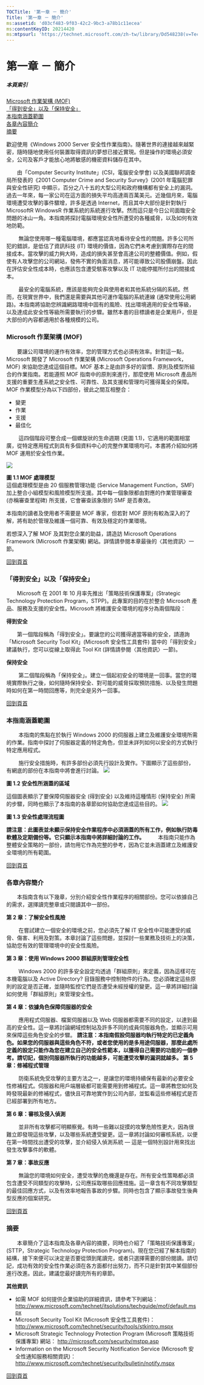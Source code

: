 ```yaml
---
TOCTitle: '第一章 － 簡介'
Title: '第一章 － 簡介'
ms:assetid: 'd03cf483-9f03-42c2-9bc3-a78b1c11ecea'
ms:contentKeyID: 20214420
ms:mtpsurl: 'https://technet.microsoft.com/zh-tw/library/Dd548238(v=TechNet.10)'
---
```


第一章 － 簡介
==============

##### 本頁索引

[](#sa)[Microsoft 作業架構 (MOF)](#sa)  
[](#sb)[「得到安全」以及「保持安全」](#sb)  
[](#sc)[本指南涵蓋範圍](#sc)  
[](#sd)[各章內容簡介](#sd)  
[](#se)[摘要](#se)  

歡迎使用《Windows 2000 Server 安全性作業指南》。隨著世界的連接越來越緊密，隨時隨地使用任何裝置取得資訊的夢想已接近實現。但是操作的環境必須安全，公司及客戶才能放心地將敏感的機密資料儲存在其中。

　　由「Computer Security Institute」(CSI，電腦安全學會) 以及美國聯邦調查局所發表的《2001 Computer Crime and Security Survey》(2001 年電腦犯罪與安全性研究) 中顯示，百分之八十五的大型公司和政府機構都有安全上的漏洞。過去一年來，每一家公司在這方面的損失平均高達兩百萬美元。近幾個月來，電腦環境遭受攻擊的事件驟增，許多是透過 Internet，而且其中大部份是針對執行MicrosoftR WindowsR 作業系統的系統進行攻擊。然而這只是今日公司面臨安全問題的冰山一角。本指南將探討電腦環境安全性所遭受的各種威脅，以及如何有效地防範。

　　 無論您使用哪一種電腦環境，都應當認真地看待安全性的問題。許多公司所犯的錯誤，是低估了資訊科技 (IT) 環境的價值，因為它們未考慮到實際存在的間接成本。當攻擊的威力夠大時，造成的損失甚至會高達公司的整體價值。例如，假使有人攻擊您的公司網站，發佈不實的負面消息，將可能導致公司股價崩盤。因此在評估安全性成本時，也應該包含遭受駭客攻擊以及 IT 功能停擺所付出的間接成本。

　　 最安全的電腦系統，應該是能夠完全與使用者和其他系統分隔的系統。然而，在現實世界中，我們還是需要與其他可運作電腦的系統連線 (通常使用公用網路)。本指南將協助您辨識網路環境中固有的風險、找出環境適用的安全性等級，以及達成此安全性等級所需要執行的步驟。雖然本書的目標讀者是企業用戶，但是大部份的內容都適用於各種規模的公司。

### Microsoft 作業架構 (MOF)

　　要讓公司環境的運作有效率，您的管理方式也必須有效率。針對這一點，Microsoft 開發了 Microsoft 作業架構 (Microsoft Operations Framework，MOF) 來協助您達成這個目標。MOF 基本上是由許多好的習慣、原則及模型所組合的作業指南。若能遵照 MOF 指南中的原則來進行，那麼使用 Microsoft 產品所支援的重要生產系統之安全性、可靠性、及其支援和管理均可獲得萬全的保障。
MOF 作業模型分為以下四部份，彼此之間互相整合：

-   變更
-   作業
-   支援
-   最佳化

　　 這四個階段可整合成一個螺旋狀的生命週期 (見圖 1.1)，它適用的範圍相當廣，從特定應用程式到具有多個資料中心的完整作業環境均可。本書將介紹如何將 MOF 運用於安全性作業。

![](images/Dd548238.ch01-1(zh-tw,TechNet.10).jpg)

**圖 1.1 MOF 處理模型**  
   這個處理模型是由 20 個服務管理功能 (Service Management Function，SMF) 加上整合小組模型和風險模型所支援。其中每一個象限都由對應的作業管理審查 (亦稱審查里程碑) 所支援，它會審查該象限的 SMF 是否奏效。

   本指南的讀者及使用者不需要是 MOF 專家，但若對 MOF 原則有較為深入的了解，將有助於管理及維護一個可靠、有效及穩定的作業環境。

   若想深入了解 MOF 及其對您企業的助益，請造訪 Microsoft Operations Framework (Microsoft 作業架構) 網站。詳情請參閱本章最後的〈其他資訊〉一節。

[](#mainsection)[回到頁首](#mainsection)

### 「得到安全」以及「保持安全」

　　Microsoft 在 2001 年 10 月率先推出「策略技術保護專案」(Strategic Technology Protection Program，STPP)。此專案的目的在於整合 Microsoft 產品、服務及支援的安全性。Microsoft 將維護安全環境的程序分為兩個階段：

**得到安全**

　　第一個階段稱為「得到安全」。要讓您的公司獲得適當等級的安全，請遵詢「Microsoft Security Tool Kit」(Microsoft 安全性工具套件) 當中的「得到安全」建議執行，您可以從線上取得此 Tool Kit (詳情請參閱〈其他資訊〉一節)。

**保持安全**

　　 第二個階段稱為「保持安全」。建立一個起初安全的環境是一回事。當您的環境實際執行之後，如何隨時保持安全、對可能的威脅採取預防措施、以及發生問題時如何在第一時間回應等，則完全是另外一回事。

[](#mainsection)[回到頁首](#mainsection)

### 本指南涵蓋範圍

　　 本指南的焦點在於執行 Windows 2000 的伺服器上建立及維護安全環境所需的作業。指南中探討了伺服器定義的特定角色，但並未詳列如何以安全的方式執行特定應用程式。

　　 施行安全措施時，有許多部份必須先行設計及實作。下圖顯示了這些部份，有網底的部份在本指南中將會進行討論。
![](images/Dd548238.ch01-2(zh-tw,TechNet.10).gif)

**圖 1.2 安全性所涵蓋的區域**

這個圖表顯示了要保障伺服器安全 (得到安全) 以及維持這種情形 (保持安全) 所需的步驟，同時也顯示了本指南的各章節如何協助您達成這些目的。
[![](images/Dd548238.ch01-3(zh-tw,TechNet.10).gif)](https://technet.microsoft.com/zh-tw/dd548238.ch01-3(zh-tw,technet.10).gif)

**圖 1.3 安全性處理流程圖**

**請注意：此圖表並未顯示保持安全作業程序中必須涵蓋的所有工作，例如執行防毒軟體及定期備份等。它只顯示本指南中將詳細討論的工作。**
　　 本指南只能作為整體安全策略的一部份，請勿用它作為完整的參考，因為它並未涵蓋建立及維護安全環境的所有範圍。

[](#mainsection)[回到頁首](#mainsection)

### 各章內容簡介

　　本指南含有以下幾章，分別介紹安全性作業程序的相關部份。您可以依據自己的需求，選擇讀完整章或只閱讀其中一部份。

**第 2 章：了解安全性風險**

　　 在嘗試建立一個安全的環境之前，您必須先了解 IT 安全性中可能遭受的威脅、傷害、利用及對策。本章討論了這些問題，並探討一些業務及技術上的決策，協助您有效的管理環境中的安全性風險。

**第 3 章：使用 Windows 2000 群組原則管理安全性**

　　 Windows 2000 的許多安全設定均透過「群組原則」來定義，因為這樣可在本機電腦以及 Active Directory? 目錄服務中控制物件的行為。您必須確定這些原則的設定是否正確，並隨時監控它們是否遭受未經授權的變更。這一章將詳細討論如何使用「群組原則」來管理安全性。

**第 4 章：依據角色保障伺服器的安全**

　　 應用程式伺服器、檔案伺服器以及 Web 伺服器都需要不同的設定，以達到最高的安全性。這一章將討論網域控制站及許多不同的成員伺服器角色，並顯示可用來保障這些角色安全的步驟。
**請注意：本指南假設伺服器均執行特定的已定義角色。如果您的伺服器與這些角色不符，或者您使用的是多用途伺服器，那麼此處所定義的設定只能作為您在建立自己的安全性範本，以獲得自己需要的功能的一個參考。請切記，個別伺服器所執行的功能越多，可能遭受攻擊的漏洞就越多。**
**第 5 章：修補程式管理**

　　 防衛系統免受攻擊的主要方法之一，是讓您的環境持續保有最新的必要安全性修補程式。伺服器和用戶端層級都可能需要用到修補程式。這一章將教您如何及時發現最新的修補程式，儘快且可靠地實作到公司內部，並監看這些修補程式是否已經部署到所有地方。

**第 6 章：審核及侵入偵測**

　　 並非所有攻擊都可明顯察覺。有時一些難以捉摸的攻擊危險性更大，因為很難立即發現這些攻擊，以及哪些系統遭受變更。這一章將討論如何審核系統，以便在第一時間找出遭受的攻擊，並介紹侵入偵測系統 — 這是一個特別設計用來找出發生攻擊事件的軟體。

**第 7 章：事故反應**

　　 無論您的環境如何安全，遭受攻擊的危機還是存在。所有安全性策略都必須包含遭受不同類型的攻擊時，公司應採取哪些回應措施。這一章含有不同攻擊類型的最佳回應方式，以及有效率地報告事故的步驟。同時也包含了顯示事故發生後典型反應的個案研究。

[](#mainsection)[回到頁首](#mainsection)

### 摘要

　　本章簡介了這本指南及各章內容的摘要，同時也介紹了「策略技術保護專案」(STTP，Strategic Technology Protection Program)。現在您已經了解本指南的結構，接下來便可以決定是否要從頭到尾讀完，或者只選擇需要的部份閱讀。請切記，成功有效的安全性作業必須在各方面都付出努力，而不只是針對其中某個部份進行改進。因此，建議您最好讀完所有的章節。

**其他資訊**

-   如需 MOF 如何提供企業協助的詳細資訊，請參考下列網站：
    <http://www.microsoft.com/technet/itsolutions/techguide/mof/default.mspx>
-   Microsoft Security Tool Kit (Microsoft 安全性工具套件)：<http://www.microsoft.com/technet/security/tools/stkintro.mspx>
-   Microsoft Strategic Technology Protection Program (Microsoft 策略技術保護專案) 網站：
    <http://microsoft.com/security/mstpp.asp>
-   Information on the Microsoft Security Notification Service (Microsoft 安全性通知服務相關資訊)：
    <http://www.microsoft.com/technet/security/bulletin/notify.mspx>

[](#mainsection)[回到頁首](#mainsection)
